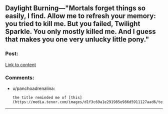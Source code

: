 ## Daylight Burning—"Mortals forget things so easily, I find. Allow me to refresh your memory: you tried to kill me. But you failed, Twilight Sparkle. You only mostly killed me. And I guess that makes you one very unlucky little pony."

### Post:

[Link to content](https://www.fimfiction.net/story/4604/daylight-burning)

### Comments:

- u/panchoadrenalina:
  ```
  the title reminded me of [this](https://media.tenor.com/images/d1f3c69a1e291985e986d5911127aad6/tenor.gif)
  ```

---

